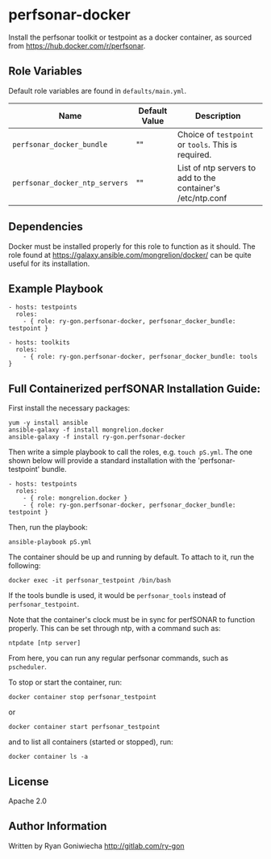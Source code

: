 perfsonar-docker
=========

Install the perfsonar toolkit or testpoint as a docker container, as sourced from https://hub.docker.com/r/perfsonar.

Role Variables
--------------

Default role variables are found in `defaults/main.yml`.

| Name       | Default Value | Description |
| ---------- | ------------- | ----------- |
| `perfsonar_docker_bundle` | "" | Choice of `testpoint` or `tools`. This is required. |
| `perfsonar_docker_ntp_servers` | "" | List of ntp servers to add to the container's /etc/ntp.conf |

Dependencies
------------

Docker must be installed properly for this role to function as it should. The role found at
https://galaxy.ansible.com/mongrelion/docker/ can be quite useful for its installation.

Example Playbook
----------------

```
- hosts: testpoints
  roles:
    - { role: ry-gon.perfsonar-docker, perfsonar_docker_bundle: testpoint }

- hosts: toolkits
  roles:
    - { role: ry-gon.perfsonar-docker, perfsonar_docker_bundle: tools }
```

Full Containerized perfSONAR Installation Guide:
----------------------------------------------------

First install the necessary packages:
```
yum -y install ansible
ansible-galaxy -f install mongrelion.docker
ansible-galaxy -f install ry-gon.perfsonar-docker
```

Then write a simple playbook to call the roles, e.g. `touch pS.yml`. The one shown below will provide a standard installation with the 'perfsonar-testpoint' bundle.
```
- hosts: testpoints
  roles:
    - { role: mongrelion.docker }
    - { role: ry-gon.perfsonar-docker, perfsonar_docker_bundle: testpoint }
```
Then, run the playbook:
```
ansible-playbook pS.yml
```

The container should be up and running by default. To attach to it, run the following:
```
docker exec -it perfsonar_testpoint /bin/bash
```
If the tools bundle is used, it would be `perfsonar_tools` instead of `perfsonar_testpoint`.

Note that the container's clock must be in sync for perfSONAR to function properly. This can be set through ntp, with a command such as:
```
ntpdate [ntp server]
```

From here, you can run any regular perfsonar commands, such as `pscheduler`.

To stop or start the container, run:
```
docker container stop perfsonar_testpoint
```
or
```
docker container start perfsonar_testpoint
```
and to list all containers (started or stopped), run:
```
docker container ls -a
```

License
-------

Apache 2.0

Author Information
------------------

Written by Ryan Goniwiecha 
http://gitlab.com/ry-gon
